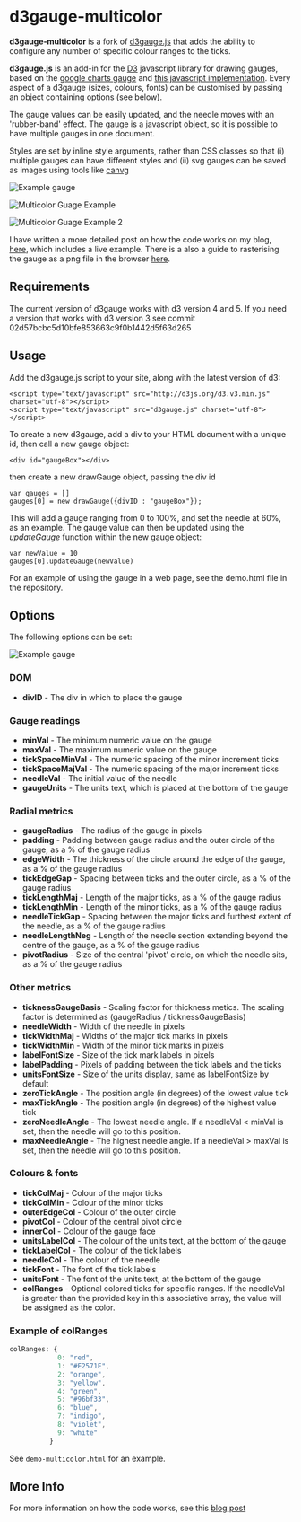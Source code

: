 # d3gauge-multicolor
**d3gauge-multicolor** is a fork of [d3gauge.js](https://github.com/oliverbinns/d3gauge) that adds the ability to configure any number of specific colour ranges to the ticks.

**d3gauge.js** is an add-in for the [D3](http://d3js.org) javascript library for drawing gauges, based on the [google charts gauge](https://developers.google.com/chart/interactive/docs/gallery/gauge) and [this javascript implementation](http://tomerdoron.blogspot.nl/2011/12/google-style-gauges-using-d3js.html). Every aspect of a d3gauge (sizes, colours, fonts) can be customised by passing an object containing options (see below).  



The gauge values can be easily updated, and the needle moves with an 'rubber-band' effect.  The gauge is a javascript object, so it is possible to have multiple gauges in one document.

Styles are set by inline style arguments, rather than CSS classes so that (i) multiple gauges can have different styles and (ii) svg gauges can be saved as images using tools like [canvg](https://github.com/gabelerner/canvg)

![Example gauge](https://github.com/oliverbinns/d3gauge/blob/master/docs/example.png "Original gauge")

![Multicolor Guage Example](https://github.com/thursby/d3gauge/blob/master/docs/example-multicolor.png "Multicolor Example 1")

![Multicolor Guage Example 2](https://github.com/thursby/d3gauge/blob/master/docs/example-multicolor-rainbowz.png "Multicolor Example 2")

I have written a more detailed post on how the code works on my blog, [here](http://oliverbinns.com/articles/D3js-gauge/), which includes a live example. There is a also a guide to rasterising the gauge as a png file in the browser [here](http://oliverbinns.com/articles/rasterising-SVG-in-the-browser/).

## Requirements
The current version of d3gauge works with d3 version 4 and 5.  If you need a version that works with d3 version 3 see commit 02d57bcbc5d10bfe853663c9f0b1442d5f63d265

## Usage
Add the d3gauge.js script to your site, along with the latest version of d3:
```
<script type="text/javascript" src="http://d3js.org/d3.v3.min.js" charset="utf-8"></script>
<script type="text/javascript" src="d3gauge.js" charset="utf-8"></script>
```

To create a new d3gauge, add a div to your HTML document with a unique id, then call a new gauge object:

```
<div id="gaugeBox"></div>
```

then create a new drawGauge object, passing the div id

```
var gauges = []
gauges[0] = new drawGauge({divID : "gaugeBox"}); 
```

This will add a gauge ranging from 0 to 100%, and set the needle at 60%, as an example.
The gauge value can then be updated using the _updateGauge_ function within the new gauge object:

```
var newValue = 10
gauges[0].updateGauge(newValue)
```

For an example of using the gauge in a web page, see the demo.html file in the repository.

## Options
The following options can be set:

![Example gauge](https://github.com/oliverbinns/d3gauge/blob/master/docs/exampleOverlay.png "Example gauge")

### DOM
* **divID** - The div in which to place the gauge

### Gauge readings
* **minVal** - The minimum numeric value on the gauge
* **maxVal** - The maximum numeric value on the gauge
* **tickSpaceMinVal** - The numeric spacing of the minor increment ticks
* **tickSpaceMajVal** - The numeric spacing of the major increment ticks
* **needleVal** - The initial value of the needle
* **gaugeUnits** - The units text, which is placed at the bottom of the gauge

### Radial metrics
* **gaugeRadius** - The radius of the gauge in pixels
* **padding** - Padding between gauge radius and the outer circle of the gauge, as a % of the gauge radius
* **edgeWidth** - The thickness of the circle around the edge of the gauge, as a % of the gauge radius
* **tickEdgeGap** - Spacing between ticks and the outer circle, as a % of the gauge radius
* **tickLengthMaj** - Length of the major ticks, as a % of the gauge radius
* **tickLengthMin** - Length of the minor ticks, as a % of the gauge radius
* **needleTickGap** - Spacing between the  major ticks and furthest extent of the needle, as a % of the gauge radius
* **needleLengthNeg** - Length of the needle section extending beyond the centre of the gauge, as a % of the gauge radius
* **pivotRadius** - Size of the central 'pivot' circle, on which the needle sits, as a % of the gauge radius

### Other metrics
* **ticknessGaugeBasis** - Scaling factor for thickness metics.  The scaling factor is determined as (gaugeRadius / ticknessGaugeBasis)
* **needleWidth** - Width of the needle in pixels
* **tickWidthMaj** - Widths of the major tick marks in pixels
* **tickWidthMin** - Width of the minor tick marks in pixels
* **labelFontSize** - Size of the tick mark labels in pixels
* **labelPadding** - Pixels of padding between the tick labels and the ticks
* **unitsFontSize** - Size of the units display, same as labelFontSize by default
* **zeroTickAngle** - The position angle (in degrees) of the lowest value tick
* **maxTickAngle** - The position angle (in degrees) of the highest value tick
* **zeroNeedleAngle** - The lowest needle angle.  If a needleVal < minVal is set, then the needle will go to this position.
* **maxNeedleAngle** - The highest needle angle.  If a needleVal > maxVal is set, then the needle will go to this position.

### Colours & fonts
* **tickColMaj** - Colour of the major ticks
* **tickColMin** - Colour of the minor ticks
* **outerEdgeCol** - Colour of the outer circle
* **pivotCol** - Colour of the central pivot circle
* **innerCol** - Colour of the gauge face
* **unitsLabelCol** - The colour of the units text, at the bottom of the gauge
* **tickLabelCol** - The colour of the tick labels
* **needleCol** - The colour of the needle
* **tickFont** - The font of the tick labels
* **unitsFont** - The font of the units text, at the bottom of the gauge
* **colRanges** - Optional colored ticks for specific ranges. If the needleVal 
   is greater than the provided key in this associative array, the 
   value will be assigned as the color.

### Example of colRanges
```javascript
colRanges: {
    		0: "red",
    		1: "#E2571E",
    		2: "orange",
    		3: "yellow",
    		4: "green",
    		5: "#96bf33",
    		6: "blue",
    		7: "indigo",
    		8: "violet",
    		9: "white"
    	  }
```
See ```demo-multicolor.html``` for an example.

## More Info
For more information on how the code works, see this [blog post](http://oliverbinns.com/articles/D3js-gauge/)

